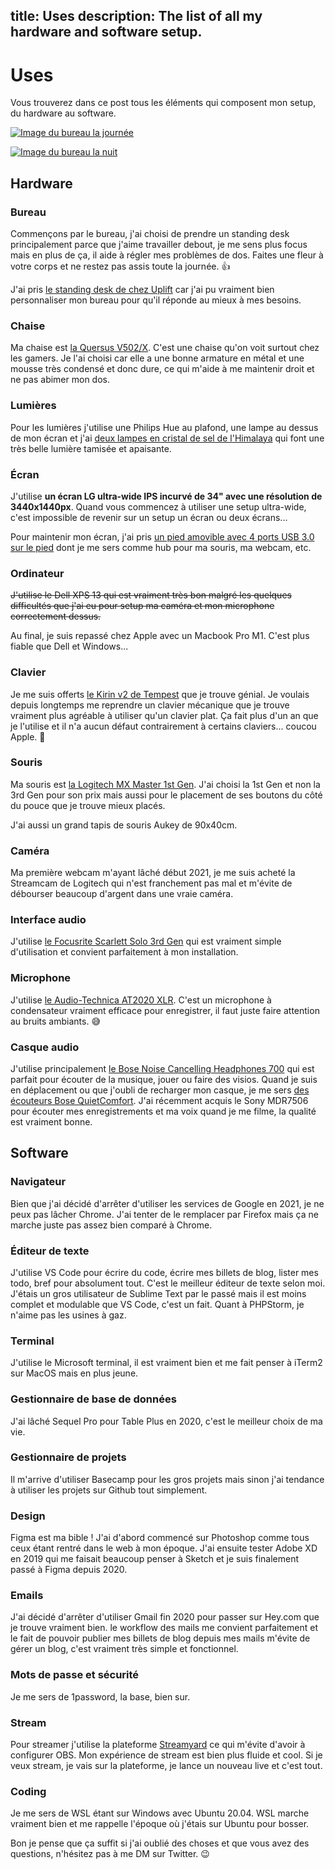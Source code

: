 title: Uses
description: The list of all my hardware and software setup.
----------
# Uses

Vous trouverez dans ce post tous les éléments qui composent mon setup, du hardware au software.

[![Image du bureau la journée](/images/uses/day.jpg)](/images/uses/day.jpg)

[![Image du bureau la nuit](/images/uses/night.jpg)](/images/uses/night.jpg)

## Hardware

### Bureau

Commençons par le bureau, j'ai choisi de prendre un standing desk principalement parce que j'aime travailler debout, je me sens plus focus mais en plus de ça, il aide à régler mes problèmes de dos. Faites une fleur à votre corps et ne restez pas assis toute la journée. 👍

J'ai pris [le standing desk de chez Uplift](https://www.upliftdesk.com/uplift-v2-standing-desk-v2-or-v2-commercial/) car j'ai pu vraiment bien personnaliser mon bureau pour qu'il réponde au mieux à mes besoins.

### Chaise

Ma chaise est [la Quersus V502/X](https://www.quersus.com/fr/art74_siege-quersus-v502-x.html). C'est une chaise qu'on voit surtout chez les gamers. Je l'ai choisi car elle a une bonne armature en métal et une mousse très condensé et donc dure, ce qui m'aide à me maintenir droit et ne pas abimer mon dos.

### Lumières

Pour les lumières j'utilise une Philips Hue au plafond, une lampe au dessus de mon écran et j'ai [deux lampes en cristal de sel de l'Himalaya](https://www.amazon.fr/gp/product/B088W5S5GL/ref=ppx_yo_dt_b_asin_title_o02_s00?ie=UTF8&psc=1) qui font une très belle lumière tamisée et apaisante.

### Écran

J'utilise **un écran LG ultra-wide IPS incurvé de 34" avec une résolution de 3440x1440px**. Quand vous commencez à utiliser une setup ultra-wide, c'est impossible de revenir sur un setup un écran ou deux écrans...

Pour maintenir mon écran, j'ai pris [un pied amovible avec 4 ports USB 3.0 sur le pied](https://www.amazon.fr/gp/product/B07MFVK6Y4/ref=ppx_yo_dt_b_asin_title_o01_s00?ie=UTF8&psc=1) dont je me sers comme hub pour ma souris, ma webcam, etc.

### Ordinateur

<del>J'utilise le Dell XPS 13 qui est vraiment très bon malgré les quelques difficultés que j'ai eu pour setup ma caméra et mon microphone correctement dessus.</del>

Au final, je suis repassé chez Apple avec un Macbook Pro M1. C'est plus fiable que Dell et Windows...

### Clavier

Je me suis offerts [le Kirin v2 de Tempest](https://tempest.sg/products/kirinv2?variant=31873470365742) que je trouve génial. Je voulais depuis longtemps me reprendre un clavier mécanique que je trouve vraiment plus agréable à utiliser qu'un clavier plat. Ça fait plus d'un an que je l'utilise et il n'a aucun défaut contrairement à certains claviers... coucou Apple. 👋

### Souris

Ma souris est [la Logitech MX Master 1st Gen](https://www.amazon.fr/gp/product/B0761YL588/ref=ppx_yo_dt_b_asin_title_o01_s00?ie=UTF8&psc=1). J'ai choisi la 1st Gen et non la 3rd Gen pour son prix mais aussi pour le placement de ses boutons du côté du pouce que je trouve mieux placés.

J'ai aussi un grand tapis de souris Aukey de 90x40cm.

### Caméra

Ma première webcam m'ayant lâché début 2021, je me suis acheté la Streamcam de Logitech qui n'est franchement pas mal et m'évite de débourser beaucoup d'argent dans une vraie caméra.

### Interface audio

J'utilise [le Focusrite Scarlett Solo 3rd Gen](https://www.amazon.fr/gp/product/B07QR6Z1JB/ref=ppx_yo_dt_b_asin_title_o02_s00?ie=UTF8&psc=1) qui est vraiment simple d'utilisation et convient parfaitement à mon installation.

### Microphone

J'utilise [le Audio-Technica AT2020 XLR](https://www.amazon.fr/gp/product/B0006H92QK/ref=ppx_yo_dt_b_asin_title_o02_s01?ie=UTF8&psc=1). C'est un microphone à condensateur vraiment efficace pour enregistrer, il faut juste faire attention au bruits ambiants. 😅

### Casque audio

J'utilise principalement [le Bose Noise Cancelling Headphones 700](https://www.bose.fr/fr_fr/products/headphones/noise_cancelling_headphones/noise-cancelling-headphones-700-charging-case-pkg.html#v=noise_cancelling_headphones_700_charging_case_pkg_black) qui est parfait pour écouter de la musique, jouer ou faire des visios. Quand je suis en déplacement ou que j'oubli de recharger mon casque, je me sers [des écouteurs Bose QuietComfort](https://www.bose.fr/fr_fr/products/headphones/earbuds/quietcomfort-earbuds.html#v=qc_earbuds_black). J'ai récemment acquis le Sony MDR7506 pour écouter mes enregistrements et ma voix quand je me filme, la qualité est vraiment bonne.

## Software

### Navigateur

Bien que j'ai décidé d'arrêter d'utiliser les services de Google en 2021, je ne peux pas lâcher Chrome. J'ai tenter de le remplacer par Firefox mais ça ne marche juste pas assez bien comparé à Chrome.

### Éditeur de texte

J'utilise VS Code pour écrire du code, écrire mes billets de blog, lister mes todo, bref pour absolument tout. C'est le meilleur éditeur de texte selon moi. J'étais un gros utilisateur de Sublime Text par le passé mais il est moins complet et modulable que VS Code, c'est un fait. Quant à PHPStorm, je n'aime pas les usines à gaz.

### Terminal

J'utilise le Microsoft terminal, il est vraiment bien et me fait penser à iTerm2 sur MacOS mais en plus jeune.

### Gestionnaire de base de données

J'ai lâché Sequel Pro pour Table Plus en 2020, c'est le meilleur choix de ma vie.

### Gestionnaire de projets

Il m'arrive d'utiliser Basecamp pour les gros projets mais sinon j'ai tendance à utiliser les projets sur Github tout simplement.

### Design

Figma est ma bible ! J'ai d'abord commencé sur Photoshop comme tous ceux étant rentré dans le web à mon époque. J'ai ensuite tester Adobe XD en 2019 qui me faisait beaucoup penser à Sketch et je suis finalement passé à Figma depuis 2020.

### Emails

J'ai décidé d'arrêter d'utiliser Gmail fin 2020 pour passer sur Hey.com que je trouve vraiment bien. le workflow des mails me convient parfaitement et le fait de pouvoir publier mes billets de blog depuis mes mails m'évite de gérer un blog, c'est vraiment très simple et fonctionnel.

### Mots de passe et sécurité

Je me sers de 1password, la base, bien sur.

### Stream

Pour streamer j'utilise la plateforme [Streamyard](https://streamyard.com) ce qui m'évite d'avoir à configurer OBS. Mon expérience de stream est bien plus fluide et cool. Si je veux stream, je vais sur la plateforme, je lance un nouveau live et c'est tout.

### Coding

Je me sers de WSL étant sur Windows avec Ubuntu 20.04. WSL marche vraiment bien et me rappelle l'époque où j'étais sur Ubuntu pour bosser.

Bon je pense que ça suffit si j'ai oublié des choses et que vous avez des questions, n'hésitez pas à me DM sur Twitter. 😉
